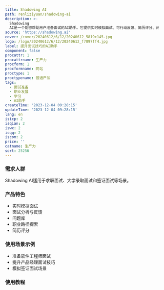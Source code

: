 ```yaml
---
title: Shadowing AI
path: renliziyuan/shadowing-ai
description: >-
  Shadowing
  AI是一个能够帮助用户准备面试的AI助手。它提供实时模拟面试、可行动反馈、简历评分、问题库等功能。用户可以选择不同职业路径，通过实践和反馈提高面试表现。
source: 'https://shadowing.ai'
cover: /cover/20240612/6/12/20240612_5819c145.jpg
logo: /logo/20240612/6/12/20240612_f7897ff4.jpg
label: 提升面试技巧的AI助手
component: false
procattr: 1
procattrname: 生产力
procform: 1
procformname: 网站
proctype: 1
proctypename: 普通产品
tags:
  - 面试准备
  - 职业发展
  - 学习
  - AI助手
createTime: '2023-12-04 09:28:15'
updateTime: '2023-12-04 09:28:15'
lang: en
isicp: 2
isqian: 2
iswx: 2
isqq: 2
iscom: 2
price: ''
catname: 生产力
sort: 25256
---
```




### 需求人群
Shadowing AI适用于求职面试、大学录取面试和签证面试等场景。

### 产品特色
- 实时模拟面试
- 面试分析与反馈
- 问题库
- 职业路径探索
- 简历评分

### 使用场景示例
- 准备软件工程师面试
- 提升产品经理面试技巧
- 模拟签证面试场景

### 使用教程


  
